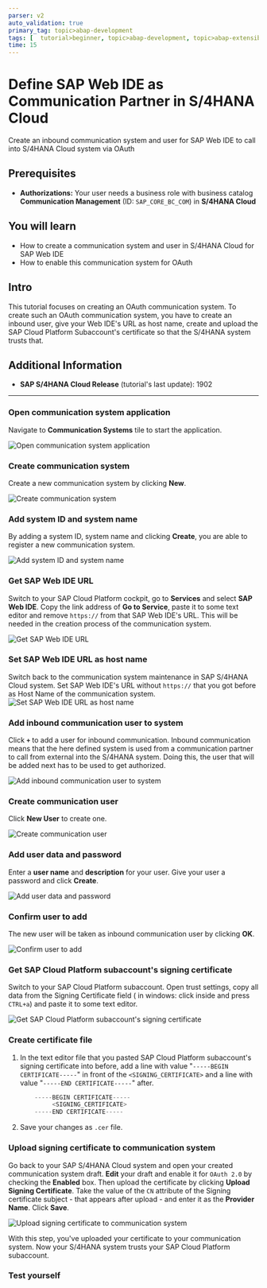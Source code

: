 ```yaml
---
parser: v2
auto_validation: true
primary_tag: topic>abap-development
tags: [  tutorial>beginner, topic>abap-development, topic>abap-extensibility ]
time: 15
---
```


# Define SAP Web IDE as Communication Partner in S/4HANA Cloud
<!-- description --> Create an inbound communication system and user for SAP Web IDE to call into S/4HANA Cloud system via OAuth

## Prerequisites  
- **Authorizations:** Your user needs a business role with business catalog **Communication Management** (ID: `SAP_CORE_BC_COM`) in **S/4HANA Cloud**

## You will learn
- How to create a communication system and user in S/4HANA Cloud for SAP Web IDE
- How to enable this communication system for OAuth

## Intro
This tutorial focuses on creating an OAuth communication system. To create such an OAuth communication system, you have to create an inbound user, give your Web IDE's URL as host name, create and upload the SAP Cloud Platform Subaccount's certificate so that the S/4HANA system trusts that.
## Additional Information
- **SAP S/4HANA Cloud Release** (tutorial's last update): 1902

---

### Open communication system application

Navigate to **Communication Systems** tile to start the application.

![Open communication system application](s4_communicationSystems_tile.png)


### Create communication system

Create a new communication system by clicking **New**.

![Create communication system](s4_communicationSystem_newButton.png)


### Add system ID and system name

By adding a system ID, system name and clicking **Create**, you are able to register a new communication system.

![Add system ID and system name](s4_communicationSystem_createPopUp.png)


### Get SAP Web IDE URL

Switch to your SAP Cloud Platform cockpit, go to **Services** and select **SAP Web IDE**. Copy the link address of **Go to Service**, paste it to some text editor and remove `https://` from that SAP Web IDE's URL. This will be needed in the creation process of the communication system.

![Get SAP Web IDE URL](sapcp_WebIDE_getServiceLink.png)


### Set SAP Web IDE URL as host name

Switch back to the communication system maintenance in SAP S/4HANA Cloud system. Set SAP Web IDE's URL without `https://` that you got before as Host Name of the communication system.
![Set SAP Web IDE URL as host name](s4_communicationSystem_hostname.png)


### Add inbound communication user to system

Click **`+`** to add a user for inbound communication. Inbound communication means that the here defined system is used from a communication partner to call from external into the S/4HANA system. Doing this, the user that will be added next has to be used to get authorized.

![Add inbound communication user to system](s4_communicationSystem_addInboundUserButton.png)


### Create communication user

Click **New User** to create one.

![Create communication user](s4_addUserPopUp_newButton.png)


### Add user data and password

Enter a **user name** and **description** for your user. Give your user a password and click **Create**.

![Add user data and password](s4_userCreate.png)


### Confirm user to add

The new user will be taken as inbound communication user by clicking **OK**.

![Confirm user to add](s4_addUserPopUp_okButton.png)


### Get SAP Cloud Platform subaccount's signing certificate

Switch to your SAP Cloud Platform subaccount. Open trust settings, copy all data from the Signing Certificate field ( in windows: click inside and press `CTRL+a`) and paste it to some text editor.

![Get SAP Cloud Platform subaccount's signing certificate](sapcp_getSigningCertificate.png)


### Create certificate file

1. In the text editor file that you pasted SAP Cloud Platform subaccount's signing certificate into before, add a line with value "`-----BEGIN CERTIFICATE-----`" in front of the `<SIGNING_CERTIFICATE>` and a line with value "`-----END CERTIFICATE-----`" after.

    ```swift
        -----BEGIN CERTIFICATE-----
             <SIGNING_CERTIFICATE>
        -----END CERTIFICATE-----
    ```
2. Save your changes as `.cer` file.


### Upload signing certificate to communication system

Go back to your SAP S/4HANA Cloud system and open your created communication system draft. **Edit** your draft and enable it for `OAuth 2.0` by checking the **Enabled** box. Then upload the certificate by clicking **Upload Signing Certificate**. Take the value of the `CN` attribute of the Signing certificate subject - that appears after upload - and enter it as the **Provider Name**. Click **Save**.

![Upload signing certificate to communication system](s4_communicationSystem_enableOAuth.png)

With this step, you've uploaded your certificate to your communication system. Now your S/4HANA system trusts your SAP Cloud Platform subaccount.


### Test yourself



